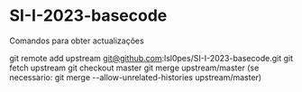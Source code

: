 # SI-I-2023-basecode

Comandos para obter actualizações

git remote add upstream git@github.com:lsl0pes/SI-I-2023-basecode.git
git fetch upstream
git checkout master
git merge upstream/master
 (se necessario: git merge --allow-unrelated-histories upstream/master)



